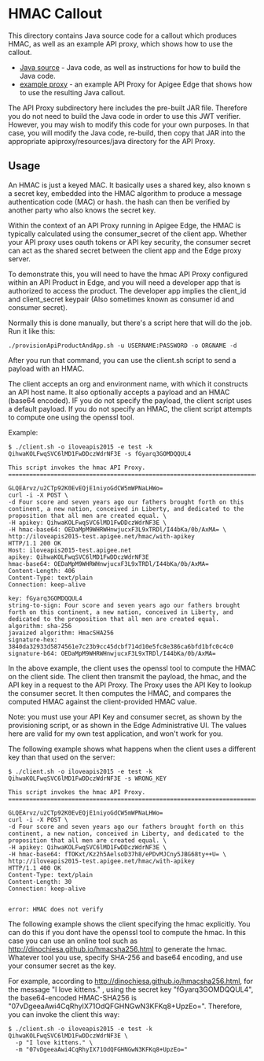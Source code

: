 # HMAC Callout

This directory contains Java source code for a callout which produces HMAC,
as well as an example API proxy, which shows how to use the callout.


- [Java source](./callout) - Java code, as well as instructions for how to build the Java code.
- [example proxy](./example-bundle) - an example API Proxy for Apigee Edge that shows how to use the resulting Java callout.


The API Proxy subdirectory here includes the pre-built JAR file. Therefore you do not need to build the Java code in order to use this JWT verifier. However, you may wish to modify this code for your own purposes. In that case, you will modify the Java code, re-build, then copy that JAR into the appropriate apiproxy/resources/java directory for the API Proxy.


## Usage

An HMAC is just a keyed MAC. It basically uses a shared key, also known s a secret key, embedded into the HMAC algorithm to produce a message authentication code (MAC) or hash.  the hash can then be verified by another party who also knows the secret key.

Within the context of an API Proxy running in Apigee Edge, the HMAC is typically calculated using the consumer_secret of the client app.  Whether your API proxy uses oauth tokens or API key security, the consumer secret can act as the shared secret between the client app and the Edge proxy server.

To demonstrate this, you will need to have the hmac API Proxy configured within an API
Product in Edge, and you will need a developer app that is authorized to access the product. The developer app implies the client_id and client_secret keypair (Also sometimes known as consumer id and consumer secret).

Normally this is done manually, but there's a script here that will do the job.  Run it like this:

```
./provisionApiProductAndApp.sh -u USERNAME:PASSWORD -o ORGNAME -d
```


After you run that command, you can use the client.sh script to send a payload with an HMAC.

The client accepts an org and environment name, with which it constructs an API host name.
It also optionally accepts a payload and an HMAC (base64 encoded).  IF you do not specify the payload, the client script uses a default payload. If you do not specify an HMAC, the client script attempts to compute one using the openssl tool.


Example:

```
$ ./client.sh -o iloveapis2015 -e test -k QihwaKOLFwqSVC6lMD1FwDDczWdrNF3E -s fGyarq3GOMDQQUL4

This script invokes the hmac API Proxy.
==============================================================================

GLQEArvz/u2CTp92K0EvEQjE1niyoGdCW5mWPNaLHWo=
curl -i -X POST \
-d Four score and seven years ago our fathers brought forth on this continent, a new nation, conceived in Liberty, and dedicated to the proposition that all men are created equal. \
-H apikey: QihwaKOLFwqSVC6lMD1FwDDczWdrNF3E \
-H hmac-base64: OEDaMpM9WHRWHnwjucxF3L9xTRDl/I44bKa/0b/AxMA= \
http://iloveapis2015-test.apigee.net/hmac/with-apikey
HTTP/1.1 200 OK
Host: iloveapis2015-test.apigee.net
apikey: QihwaKOLFwqSVC6lMD1FwDDczWdrNF3E
hmac-base64: OEDaMpM9WHRWHnwjucxF3L9xTRDl/I44bKa/0b/AxMA=
Content-Length: 406
Content-Type: text/plain
Connection: keep-alive

key: fGyarq3GOMDQQUL4
string-to-sign: Four score and seven years ago our fathers brought forth on this continent, a new nation, conceived in Liberty, and dedicated to the proposition that all men are created equal.
algorithm: sha-256
javaized algorithm: HmacSHA256
signature-hex: 3840da32933d5874561e7c23b9cc45dcbf714d10e5fc8e386ca6bfd1bfc0c4c0
signature-b64: OEDaMpM9WHRWHnwjucxF3L9xTRDl/I44bKa/0b/AxMA=

```

In the above example,
the client uses the openssl tool to compute the HMAC on the client side. The client then transmit the payload, the hmac, and the API key in a request to the API Proxy.  The Proxy uses the API Key to lookup the consumer secret. It then computes the HMAC, and compares the computed HMAC against the client-provided HMAC value.

Note: you must use your API Key and consumer secret, as shown by the provisioning script, or as shown in the Edge Administrative UI.  The values here are valid for my own test application, and won't work for you.


The following example shows what happens when the client uses a different key than that used on the server:


```
$ ./client.sh -o iloveapis2015 -e test -k QihwaKOLFwqSVC6lMD1FwDDczWdrNF3E -s WRONG_KEY

This script invokes the hmac API Proxy.
==============================================================================

GLQEArvz/u2CTp92K0EvEQjE1niyoGdCW5mWPNaLHWo=
curl -i -X POST \
-d Four score and seven years ago our fathers brought forth on this continent, a new nation, conceived in Liberty, and dedicated to the proposition that all men are created equal. \
-H apikey: QihwaKOLFwqSVC6lMD1FwDDczWdrNF3E \
-H hmac-base64: fTOKxt/Kz2h5AelsoD37h8/ePDvMJCny5JBG68ty++U= \
http://iloveapis2015-test.apigee.net/hmac/with-apikey
HTTP/1.1 400 OK
Content-Type: text/plain
Content-Length: 30
Connection: keep-alive


error: HMAC does not verify
```

The following example shows the client specifying the hmac explicitly.
You can do this if you dont have the openssl tool to compute the hmac. In this case you can use an online tool such as http://dinochiesa.github.io/hmacsha256.html to generate the hmac. Whatever tool you use, specify SHA-256 and base64 encoding, and use your consumer secret as the key.

For example, according to http://dinochiesa.github.io/hmacsha256.html, for the message "I love kittens." , using the secret key "fGyarq3GOMDQQUL4", the base64-encoded HMAC-SHA256 is "07vDgeeaAwi4CqRhyIX71OdQFGHNGwN3KFKq8+UpzEo=".  Therefore, you can invoke the client this way:


```
$ ./client.sh -o iloveapis2015 -e test -k QihwaKOLFwqSVC6lMD1FwDDczWdrNF3E \
  -p "I love kittens." \
  -m "07vDgeeaAwi4CqRhyIX71OdQFGHNGwN3KFKq8+UpzEo="
```
